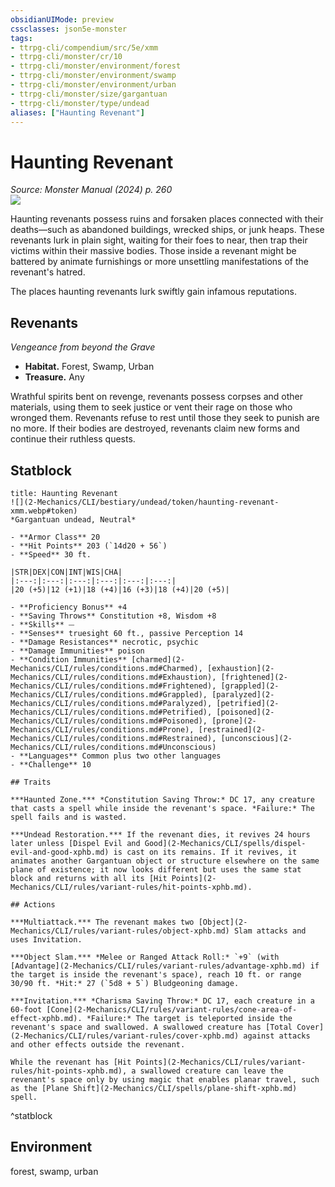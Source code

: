 ```yaml
---
obsidianUIMode: preview
cssclasses: json5e-monster
tags:
- ttrpg-cli/compendium/src/5e/xmm
- ttrpg-cli/monster/cr/10
- ttrpg-cli/monster/environment/forest
- ttrpg-cli/monster/environment/swamp
- ttrpg-cli/monster/environment/urban
- ttrpg-cli/monster/size/gargantuan
- ttrpg-cli/monster/type/undead
aliases: ["Haunting Revenant"]
---
```

# Haunting Revenant
*Source: Monster Manual (2024) p. 260*  
![](2-Mechanics/CLI/bestiary/undead/img/haunting-revenant.webp#right)

Haunting revenants possess ruins and forsaken places connected with their deaths—such as abandoned buildings, wrecked ships, or junk heaps. These revenants lurk in plain sight, waiting for their foes to near, then trap their victims within their massive bodies. Those inside a revenant might be battered by animate furnishings or more unsettling manifestations of the revenant's hatred.

The places haunting revenants lurk swiftly gain infamous reputations.

## Revenants

*Vengeance from beyond the Grave*

- **Habitat.** Forest, Swamp, Urban  
- **Treasure.** Any  

Wrathful spirits bent on revenge, revenants possess corpses and other materials, using them to seek justice or vent their rage on those who wronged them. Revenants refuse to rest until those they seek to punish are no more. If their bodies are destroyed, revenants claim new forms and continue their ruthless quests.

## Statblock

```ad-statblock
title: Haunting Revenant
![](2-Mechanics/CLI/bestiary/undead/token/haunting-revenant-xmm.webp#token)
*Gargantuan undead, Neutral*

- **Armor Class** 20 
- **Hit Points** 203 (`14d20 + 56`) 
- **Speed** 30 ft.

|STR|DEX|CON|INT|WIS|CHA|
|:---:|:---:|:---:|:---:|:---:|:---:|
|20 (+5)|12 (+1)|18 (+4)|16 (+3)|18 (+4)|20 (+5)|

- **Proficiency Bonus** +4
- **Saving Throws** Constitution +8, Wisdom +8
- **Skills** ⏤
- **Senses** truesight 60 ft., passive Perception 14
- **Damage Resistances** necrotic, psychic
- **Damage Immunities** poison
- **Condition Immunities** [charmed](2-Mechanics/CLI/rules/conditions.md#Charmed), [exhaustion](2-Mechanics/CLI/rules/conditions.md#Exhaustion), [frightened](2-Mechanics/CLI/rules/conditions.md#Frightened), [grappled](2-Mechanics/CLI/rules/conditions.md#Grappled), [paralyzed](2-Mechanics/CLI/rules/conditions.md#Paralyzed), [petrified](2-Mechanics/CLI/rules/conditions.md#Petrified), [poisoned](2-Mechanics/CLI/rules/conditions.md#Poisoned), [prone](2-Mechanics/CLI/rules/conditions.md#Prone), [restrained](2-Mechanics/CLI/rules/conditions.md#Restrained), [unconscious](2-Mechanics/CLI/rules/conditions.md#Unconscious)
- **Languages** Common plus two other languages
- **Challenge** 10

## Traits

***Haunted Zone.*** *Constitution Saving Throw:* DC 17, any creature that casts a spell while inside the revenant's space. *Failure:* The spell fails and is wasted.

***Undead Restoration.*** If the revenant dies, it revives 24 hours later unless [Dispel Evil and Good](2-Mechanics/CLI/spells/dispel-evil-and-good-xphb.md) is cast on its remains. If it revives, it animates another Gargantuan object or structure elsewhere on the same plane of existence; it now looks different but uses the same stat block and returns with all its [Hit Points](2-Mechanics/CLI/rules/variant-rules/hit-points-xphb.md).

## Actions

***Multiattack.*** The revenant makes two [Object](2-Mechanics/CLI/rules/variant-rules/object-xphb.md) Slam attacks and uses Invitation.

***Object Slam.*** *Melee or Ranged Attack Roll:* `+9` (with [Advantage](2-Mechanics/CLI/rules/variant-rules/advantage-xphb.md) if the target is inside the revenant's space), reach 10 ft. or range 30/90 ft. *Hit:* 27 (`5d8 + 5`) Bludgeoning damage.

***Invitation.*** *Charisma Saving Throw:* DC 17, each creature in a 60-foot [Cone](2-Mechanics/CLI/rules/variant-rules/cone-area-of-effect-xphb.md). *Failure:* The target is teleported inside the revenant's space and swallowed. A swallowed creature has [Total Cover](2-Mechanics/CLI/rules/variant-rules/cover-xphb.md) against attacks and other effects outside the revenant.

While the revenant has [Hit Points](2-Mechanics/CLI/rules/variant-rules/hit-points-xphb.md), a swallowed creature can leave the revenant's space only by using magic that enables planar travel, such as the [Plane Shift](2-Mechanics/CLI/spells/plane-shift-xphb.md) spell.
```
^statblock

## Environment

forest, swamp, urban
